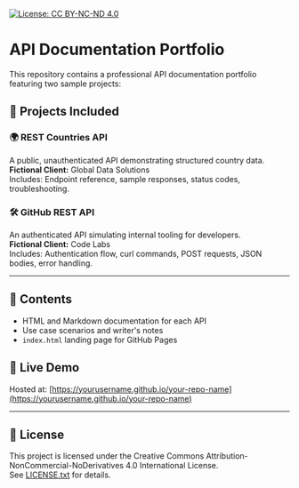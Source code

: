 [![License: CC BY-NC-ND 4.0](https://img.shields.io/badge/License-CC%20BY--NC--ND%204.0-lightgrey.svg)](https://creativecommons.org/licenses/by-nc-nd/4.0/)

# API Documentation Portfolio

This repository contains a professional API documentation portfolio featuring two sample projects:

## 📘 Projects Included

### 🌍 REST Countries API
A public, unauthenticated API demonstrating structured country data.  
**Fictional Client:** Global Data Solutions  
Includes: Endpoint reference, sample responses, status codes, troubleshooting.

### 🛠 GitHub REST API
An authenticated API simulating internal tooling for developers.  
**Fictional Client:** Code Labs  
Includes: Authentication flow, curl commands, POST requests, JSON bodies, error handling.

---

## 📂 Contents
- HTML and Markdown documentation for each API
- Use case scenarios and writer's notes
- `index.html` landing page for GitHub Pages

## 📄 Live Demo
Hosted at: [https://yourusername.github.io/your-repo-name](https://yourusername.github.io/your-repo-name)

---

## 📝 License
This project is licensed under the Creative Commons Attribution-NonCommercial-NoDerivatives 4.0 International License.  
See [LICENSE.txt](LICENSE.txt) for details.
